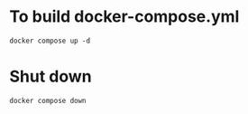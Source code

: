# To build docker-compose.yml
```
docker compose up -d
```

# Shut down 
```
docker compose down 
```